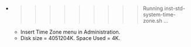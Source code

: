 * >>>>>>>>> Running inst-std-system-time-zone.sh ...
  * Insert Time Zone menu in Administration.
  * Disk size = 4051204K. Space Used = 4K.
